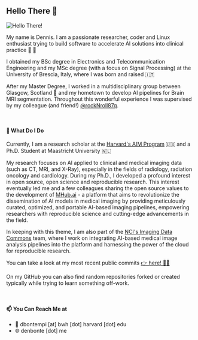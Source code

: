 ## Hello There 👀

![Hello There!](assets/hello_there.gif)

My name is Dennis. I am a passionate researcher, coder and Linux enthusiast trying to build software to accelerate AI solutions into clinical practice 🤖 🏥

I obtained my BSc degree in Electronics and Telecommunication Engineering and my MSc degree (with a focus on Signal Processing) at the University of Brescia, Italy, where I was born and raised 🇮🇹

After my Master Degree, I worked in a multidisciplinary group between Glasgow, Scotland 🏴󠁧󠁢󠁳󠁣󠁴󠁿 and my hometown to develop AI pipelines for Brain MRI segmentation. Throughout this wonderful experience I was supervised by my colleague (and friend!) [@rockNroll87q](https://github.com/rockNroll87q).

<br>

#### 🌱 What Do I Do

Currently, I am a research scholar at the [Harvard's AIM Program](https://github.com/AIM-Harvard) 🇺🇸 and a Ph.D. Student at Maastricht University 🇳🇱

My research focuses on AI applied to clinical and medical imaging data (such as CT, MRI, and X-Ray), especially in the fields of radiology, radiation oncology and cardiology. During my Ph.D., I developed a profound interest in open source, open science and reproducible research. This interest eventually led me and a few colleagues sharing the open source values to the development of [MHub.ai](https://mhub.ai) - a platform that aims to revolutionize the dissemination of AI models in medical imaging by providing meticulously curated, optimized, and portable AI-based imaging pipelines, empowering researchers with reproducible science and cutting-edge advancements in the field.

In keeping with this theme, I am also part of the [NCI's Imaging Data Commons](https://datacommons.cancer.gov/repository/imaging-data-commons) team, where I work on integrating AI-based medical image analysis pipelines into the platform and harnessing the power of the cloud for reproducible research.

You can take a look at my most recent public commits [👉 here! 👨‍💻](https://github.com/search?o=desc&q=author%3Adenbonte&s=committer-date&type=Commits)

On my GitHub you can also find random repositories forked or created typically while trying to learn something off-work.

<br>

#### 📫 You Can Reach Me at

* 📧  dbontempi [at] bwh [dot] harvard [dot] edu
* 🌐  denbonte [dot] me

